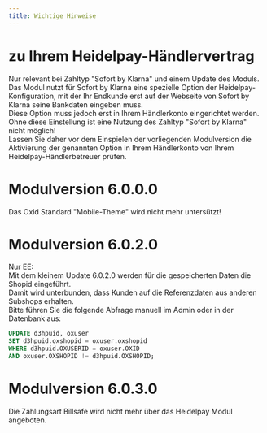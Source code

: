 ```yaml
---
title: Wichtige Hinweise
---
```


zu Ihrem Heidelpay-Händlervertrag
================================
Nur relevant bei Zahltyp "Sofort by Klarna" und einem Update des Moduls.  
Das Modul nutzt für Sofort by Klarna eine spezielle Option der Heidelpay-Konfiguration, mit der Ihr Endkunde erst auf der Webseite von Sofort by Klarna seine Bankdaten eingeben muss.  
Diese Option muss jedoch erst in Ihrem Händlerkonto eingerichtet werden.  
Ohne diese Einstellung ist eine Nutzung des Zahltyp "Sofort by Klarna" nicht möglich!  
Lassen Sie daher vor dem Einspielen der vorliegenden Modulversion die Aktivierung der genannten Option in Ihrem Händlerkonto von Ihrem Heidelpay-Händlerbetreuer prüfen.  

Modulversion 6.0.0.0  
================================
Das Oxid Standard "Mobile-Theme" wird nicht mehr untersützt!

Modulversion 6.0.2.0
================================  
Nur EE:  
Mit dem kleinem Update 6.0.2.0 werden für die gespeicherten Daten die Shopid eingeführt.  
Damit wird unterbunden, dass Kunden auf die Referenzdaten aus anderen Subshops erhalten.  
Bitte führen Sie die folgende Abfrage manuell im Admin oder in der Datenbank aus:  
```sql
UPDATE d3hpuid, oxuser
SET d3hpuid.oxshopid = oxuser.oxshopid
WHERE d3hpuid.OXUSERID = oxuser.OXID
AND oxuser.OXSHOPID != d3hpuid.OXSHOPID;
```

Modulversion 6.0.3.0
================================
Die Zahlungsart Billsafe wird nicht mehr über das Heidelpay Modul angeboten.

